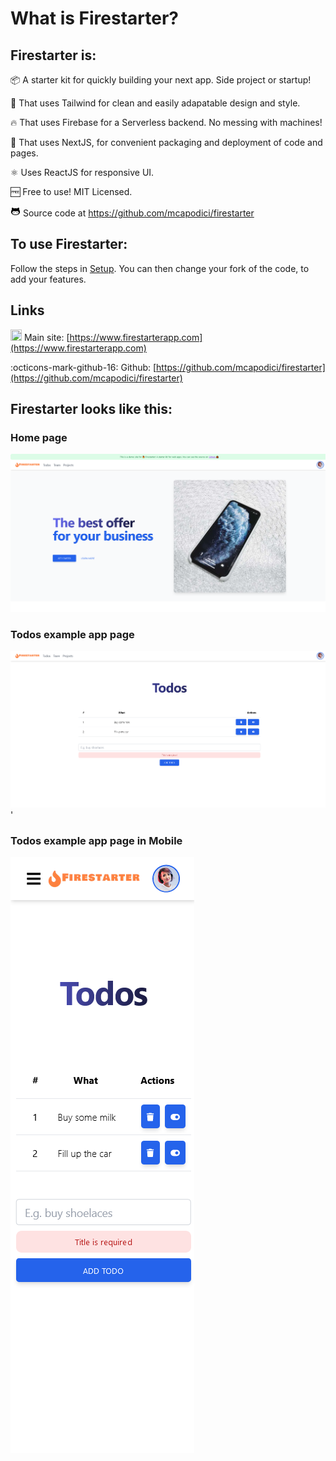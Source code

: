 # What is Firestarter?

## Firestarter is:

📦 A starter kit for quickly building your next app. Side project or startup!

🎨 That uses Tailwind for clean and easily adapatable design and style.

🔥 That uses Firebase for a Serverless backend. No messing with machines!

🚀 That uses NextJS, for convenient packaging and deployment of code and pages.

⚛️ Uses ReactJS for responsive UI.

🆓 Free to use! MIT Licensed.

![octocat](assets/octocat.png) Source code at https://github.com/mcapodici/firestarter

## To use Firestarter:

Follow the steps in [Setup](setup.md). You can then change your fork of the code, to add your features.

## Links

<img src="/assets/favicon.png" height="18" width="18" style="margin-bottom: -4px;"/> Main site: [https://www.firestarterapp.com](https://www.firestarterapp.com)

:octicons-mark-github-16: Github: [https://github.com/mcapodici/firestarter](https://github.com/mcapodici/firestarter)

## Firestarter looks like this:

### Home page
![Screenshot of home page from 25 March 2023](assets/firestarter-screenshot-1.png?raw=true "Title")

### Todos example app page
![Screenshot of todos page from 25 March 2023](assets/firestarter-screenshot-2.png?raw=true "Title")'

### Todos example app page in Mobile
![Screenshot of todos page (mobile) from 25 March 2023](assets/firestarter-screenshot-3.png?raw=true "Title")

